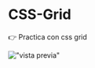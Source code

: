 # CSS-Grid
:point_right: Practica con css grid

!["vista previa"]("https://github.com/vicktordlaluzz/cssgrid/blob/master/view.PNG")
